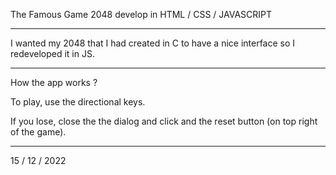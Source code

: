 The Famous Game 2048 develop in HTML / CSS / JAVASCRIPT

-------------------------------------------------------

I wanted my 2048 that I had created in C to have a nice interface so I redeveloped it in JS.

--------------------------------------------------------------------------------------------

How the app works ?

To play, use the directional keys. 

If you lose, close the the dialog and click and the reset button (on top right of the game). 

--------------------------------------------------------------------------------------------

15 / 12 / 2022

